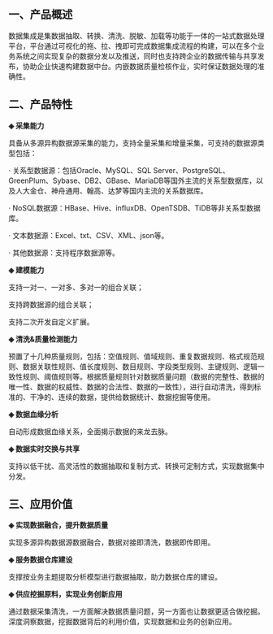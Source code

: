 ## 一、产品概述

数据集成是集数据抽取、转换、清洗、脱敏、加载等功能于一体的一站式数据处理平台，平台通过可视化的拖、拉、拽即可完成数据集成流程的构建，可以在多个业务系统之间实现复杂的数据分发以及推送，同时也支持跨企业的数据传输与共享发布，协助企业快速构建数据中台。内嵌数据质量检核作业，实时保证数据处理的准确性。

## 二、产品特性

**◈ 采集能力**

具备从多源异构数据源采集的能力，支持全量采集和增量采集，可支持的数据源类型包括：

· 关系型数据源：包括Oracle、MySQL、SQL Server、PostgreSQL、GreenPlum、Sybase、DB2、GBase、MariaDB等国外主流的关系型数据库，以及人大金仓、神舟通用、翰高、达梦等国内主流的关系数据库。

· NoSQL数据源：HBase、Hive、influxDB、OpenTSDB、TiDB等非关系型数据库。

· 文本数据源：Excel、txt、CSV、XML、json等。

· 其他数据源：支持程序数据源等。

**◈ 建模能力**

支持一对一、一对多、多对一的组合关联；

支持跨数据源的组合关联；

支持二次开发自定义扩展。

**◈ 清洗&质量检测能力**

预置了十几种质量规则，包括：空值规则、值域规则、重复数据规则、格式规范规则、数据关联性规则、值长度规则、数目规则、字段类型规则、主键规则、逻辑一致性规则、阈值规则等。根据质量规则针对数据质量问题（数据的完整性、数据的唯一性、数据的权威性、数据的合法性、数据的一致性），进行自动清洗，得到标准的、干净的、连续的数据，提供给数据统计、数据挖掘等使用。

**◈ 数据血缘分析**

自动形成数据血缘关系，全面揭示数据的来龙去脉。

**◈ 数据实时交换与共享**

支持以低干扰、高灵活性的数据抽取和复制方式、转换可定制方式，实现数据集中分发。

## 三、应用价值

**◈ 实现数据融合，提升数据质量**

实现多源异构数据源数据融合，数据对接即清洗，数据即传即用。

**◈ 服务数据仓库建设**

支撑按业务主题提取分析模型进行数据抽取，助力数据仓库的建设。

**◈ 供应挖掘原料，实现业务创新应用**

通过数据采集清洗，一方面解决数据质量问题，另一方面也让数据更适合做挖掘。深度洞察数据，挖掘数据背后的利用价值，实现数据和业务的创新应用。